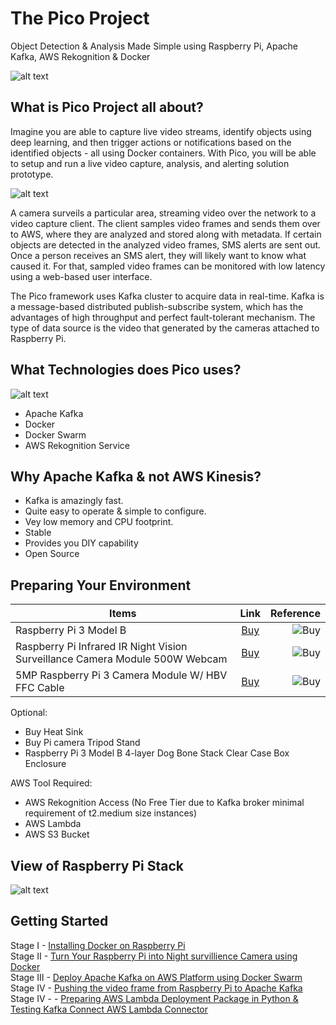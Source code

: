 # The Pico Project

Object Detection & Analysis Made Simple using Raspberry Pi, Apache Kafka, AWS Rekognition & Docker

![alt text](https://github.com/collabnix/pico/blob/master/images/thepicoproject1.png "My Image")



## What is Pico Project all about?



Imagine you are able to capture live video streams, identify objects using deep learning, and then trigger actions or notifications based on the identified objects - all using Docker containers. With Pico, you will be able to setup and run a live video capture, analysis, and alerting solution prototype.

![alt text](https://github.com/collabnix/pico/blob/master/images/pico-project-arch.png)

A camera surveils a particular area, streaming video over the network to a video capture client. The client samples video frames and sends them over to AWS, where they are analyzed and stored along with metadata. If certain objects are detected in the analyzed video frames, SMS alerts are sent out. Once a person receives an SMS alert, they will likely want to know what caused it. For that, sampled video frames can be monitored with low latency using a web-based user interface.

The Pico framework uses Kafka cluster to acquire data in real-time. Kafka is a message-based distributed publish-subscribe system, which has the advantages of high throughput and perfect fault-tolerant mechanism. The type of data source is the video that generated by the cameras attached to Raspberry Pi. 





## What Technologies does Pico uses?

![alt text](https://github.com/collabnix/pico/blob/master/images/image-9.png)

- Apache Kafka
- Docker
- Docker Swarm
- AWS Rekognition Service

## Why Apache Kafka & not AWS Kinesis?

- Kafka is amazingly fast.  
- Quite easy to operate & simple to configure.
- Vey low memory and CPU footprint.
- Stable
- Provides you DIY capability
- Open Source



## Preparing Your Environment

|Items        |   Link        | Reference  |
| ------------- |:-------------:| -----:|
| Raspberry Pi 3 Model B| [Buy](https://robu.in/product/latest-raspberry-pi-3-model-b-original/ref/60/) | ![Buy](https://github.com/collabnix/pico/blob/master/images/pibox.png) |
| Raspberry Pi Infrared IR Night Vision Surveillance Camera Module 500W Webcam | [Buy](https://robu.in/product/raspberry-pi-infrared-ir-night-vision-surveillance-camera-module-500w-webcam/ref/60/) | ![Buy](https://github.com/collabnix/pico/blob/master/images/picbox2.png/)| 
| 5MP Raspberry Pi 3 Camera Module W/ HBV FFC Cable | [Buy](https://robu.in/product/5mp-raspberry-pi-camera-module-w-hbv-ffc-cable/ref/60) | ![Buy](https://github.com/collabnix/pico/blob/master/images/pibox3.png)| 



Optional:

- Buy Heat Sink
- Buy Pi camera Tripod Stand
- Raspberry Pi 3 Model B 4-layer Dog Bone Stack Clear Case Box Enclosure 

AWS Tool Required:

- AWS Rekognition Access (No Free Tier due to Kafka broker minimal requirement of t2.medium size instances)
- AWS Lambda
- AWS S3 Bucket

## View of Raspberry Pi Stack

![alt text](https://github.com/collabnix/pico/blob/master/images/rasp_cluster.jpg)

## Getting Started

Stage I - [Installing Docker on Raspberry Pi](https://github.com/collabnix/pico/tree/master/getting-started)<br>
Stage II - [Turn Your Raspberry Pi into Night survillience Camera using Docker]()<br>
Stage III -  [Deploy Apache Kafka on AWS Platform using Docker Swarm](https://github.com/collabnix/pico/blob/master/kafka/README.md)<br>
Stage IV - [Pushing the video frame from Raspberry Pi to Apache Kafka](https://github.com/collabnix/pico/blob/master/kafka/producer-consumer.md) <br>
Stage IV - []() - [Preparing AWS Lambda Deployment Package in Python & Testing Kafka Connect AWS Lambda Connector](https://github.com/collabnix/pico/blob/master/lambda/README.md)<br>




